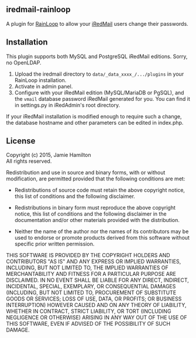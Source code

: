 ## iredmail-rainloop

A plugin for [RainLoop](http://www.rainloop.net) to allow your [iRedMail](http://www.iredmail.org) users change their passwords.

## Installation

This plugin supports both MySQL and PostgreSQL iRedMail editions. Sorry, no OpenLDAP.

1. Upload the iredmail directory to `data/_data_xxxx_/.../plugins` in your RainLoop installation.
2. Activate in admin panel.
3. Configure with your iRedMail edition (MySQL/MariaDB or PgSQL), and the `vmail` database password iRedMail generated for you. You can find it in settings.py in iRedAdmin's root directory.

If your iRedMail installation is modified enough to require such a change, the database hostname and other parameters can be edited in index.php.

## License

Copyright (c) 2015, Jamie Hamilton  
All rights reserved.

Redistribution and use in source and binary forms, with or without
modification, are permitted provided that the following conditions are met:

  * Redistributions of source code must retain the above copyright
    notice, this list of conditions and the following disclaimer.

  * Redistributions in binary form must reproduce the above copyright
    notice, this list of conditions and the following disclaimer in the
    documentation and/or other materials provided with the distribution.

  * Neither the name of the author nor the names of its contributors
    may be used to endorse or promote products derived from this software
    without specific prior written permission.

THIS SOFTWARE IS PROVIDED BY THE COPYRIGHT HOLDERS AND CONTRIBUTORS "AS IS" AND
ANY EXPRESS OR IMPLIED WARRANTIES, INCLUDING, BUT NOT LIMITED TO, THE IMPLIED
WARRANTIES OF MERCHANTABILITY AND FITNESS FOR A PARTICULAR PURPOSE ARE
DISCLAIMED. IN NO EVENT SHALL <COPYRIGHT HOLDER> BE LIABLE FOR ANY
DIRECT, INDIRECT, INCIDENTAL, SPECIAL, EXEMPLARY, OR CONSEQUENTIAL DAMAGES
(INCLUDING, BUT NOT LIMITED TO, PROCUREMENT OF SUBSTITUTE GOODS OR SERVICES;
LOSS OF USE, DATA, OR PROFITS; OR BUSINESS INTERRUPTION) HOWEVER CAUSED AND
ON ANY THEORY OF LIABILITY, WHETHER IN CONTRACT, STRICT LIABILITY, OR TORT
(INCLUDING NEGLIGENCE OR OTHERWISE) ARISING IN ANY WAY OUT OF THE USE OF THIS
SOFTWARE, EVEN IF ADVISED OF THE POSSIBILITY OF SUCH DAMAGE.
